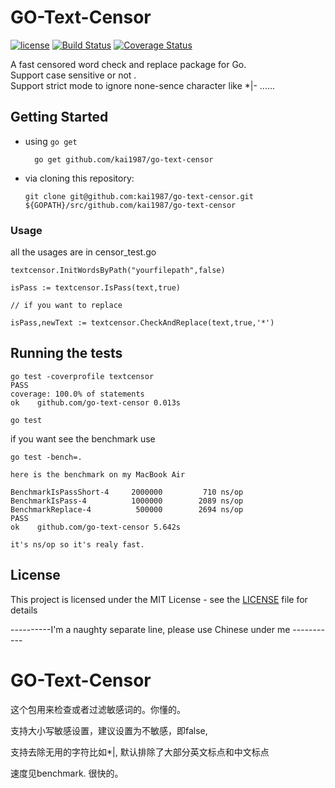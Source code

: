 # GO-Text-Censor
[![license](https://img.shields.io/github/license/mashape/apistatus.svg)](LICENSE)
[![Build Status](https://travis-ci.org/kai1987/go-text-censor.svg?branch=master)](https://travis-ci.org/kai1987/go-text-censor)
[![Coverage Status](https://coveralls.io/repos/github/kai1987/go-text-censor/badge.svg?branch=master)](https://coveralls.io/github/kai1987/go-text-censor?branch=master)

A fast censored word check and replace package for Go.<br/>
Support case sensitive or not .<br/>
Support strict mode to ignore none-sence character like *|- ......

## Getting Started

* using `go get`

		go get github.com/kai1987/go-text-censor

* via cloning this repository:

	  git clone git@github.com:kai1987/go-text-censor.git ${GOPATH}/src/github.com/kai1987/go-text-censor


### Usage

all the usages are in censor_test.go

```
textcensor.InitWordsByPath("yourfilepath",false)

isPass := textcensor.IsPass(text,true)

// if you want to replace

isPass,newText := textcensor.CheckAndReplace(text,true,'*')

```


## Running the tests

```
go test -coverprofile textcensor
PASS
coverage: 100.0% of statements
ok    github.com/go-text-censor 0.013s
```

```
go test
```
if you want see the benchmark use
```
go test -bench=.

here is the benchmark on my MacBook Air

BenchmarkIsPassShort-4     2000000         710 ns/op
BenchmarkIsPass-4          1000000        2089 ns/op
BenchmarkReplace-4          500000        2694 ns/op
PASS
ok    github.com/go-text-censor 5.642s

it's ns/op so it's realy fast.

```

## License

This project is licensed under the MIT License - see the [LICENSE](LICENSE) file for details


----------I'm a naughty separate line, please use Chinese under me -----------



# GO-Text-Censor

这个包用来检查或者过滤敏感词的。你懂的。

支持大小写敏感设置，建议设置为不敏感，即false,

支持去除无用的字符比如*|, 默认排除了大部分英文标点和中文标点

速度见benchmark. 很快的。


